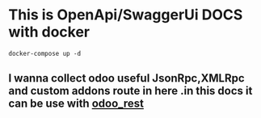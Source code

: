 # This is OpenApi/SwaggerUi DOCS with docker 



```
docker-compose up -d 
```

## I wanna collect odoo useful JsonRpc,XMLRpc and custom addons route in here .in this docs it can be use with [odoo_rest](https://apps.odoo.com/apps/modules/13.0/odoo_rest/) 

